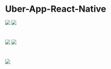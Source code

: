 # Uber-App-React-Native

<p float="left">

<img src="https://user-images.githubusercontent.com/73642253/116432988-c1130a80-a851-11eb-8d33-ad15f5dcd087.png" />


<img src="https://user-images.githubusercontent.com/73642253/116432992-c40dfb00-a851-11eb-8b71-c2a29745bae0.png" />

</p>


&nbsp;

<p float="left">

<img src="https://user-images.githubusercontent.com/73642253/116432996-c4a69180-a851-11eb-9dd1-c996e5db6521.png" />


<img src="https://user-images.githubusercontent.com/73642253/116432998-c4a69180-a851-11eb-8cd7-d0a8a6760686.png" />


</p>

&nbsp;

<img src="https://user-images.githubusercontent.com/73642253/116433000-c4a69180-a851-11eb-841e-23581ae97d29.png" />
